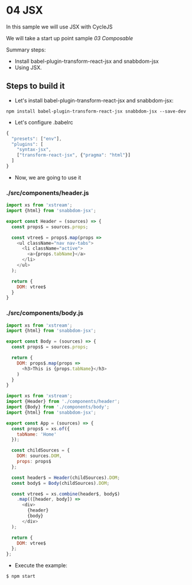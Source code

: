 # 04 JSX

In this sample we will use JSX with CycleJS

We will take a start up point sample _03 Composable_

Summary steps:

- Install babel-plugin-transform-react-jsx and snabbdom-jsx
- Using JSX.

## Steps to build it

- Let's install babel-plugin-transform-react-jsx and snabbdom-jsx:

````
npm install babel-plugin-transform-react-jsx snabbdom-jsx --save-dev
````

- Let's configure .babelrc

```javascript
{
  "presets": ["env"],
  "plugins": [
    "syntax-jsx",
    ["transform-react-jsx", {"pragma": "html"}]
  ]
}
```

- Now, we are going to use it

### ./src/components/header.js

```javascript
import xs from 'xstream';
import {html} from 'snabbdom-jsx';

export const Header = (sources) => {
  const props$ = sources.props;

  const vtree$ = props$.map(props =>
    <ul className="nav nav-tabs">
      <li className="active">
        <a>{props.tabName}</a>
      </li>
    </ul>
  );

  return {
    DOM: vtree$
  }
}
```

### ./src/components/body.js

```javascript
import xs from 'xstream';
import {html} from 'snabbdom-jsx';

export const Body = (sources) => {
  const props$ = sources.props;

  return {
    DOM: props$.map(props =>
      <h3>This is {props.tabName}</h3>
    )
  }
}

```


```javascript
import xs from 'xstream';
import {Header} from './components/header';
import {Body} from './components/body';
import {html} from 'snabbdom-jsx';

export const App = (sources) => {
  const props$ = xs.of({
    tabName: 'Home'
  });

  const childSources = {
    DOM: sources.DOM,
    props: props$
  };

  const header$ = Header(childSources).DOM;
  const body$ = Body(childSources).DOM;

  const vtree$ = xs.combine(header$, body$)
    .map(([header, body]) =>
      <div>
        {header}
        {body}
      </div>
  );

  return {
    DOM: vtree$
  };
};

```

- Execute the example:

 ```bash
 $ npm start
 ```
